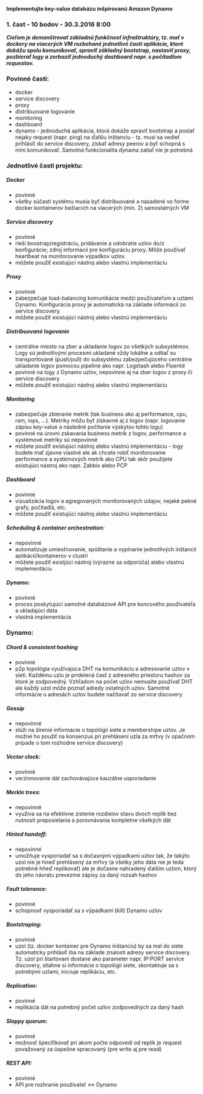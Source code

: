 **Implementujte key-value databázu inšpirovanú Amazon Dynamo**

### 1. čast - 10 bodov - 30.3.2016 8:00

***Cieľom je demonštrovať základnú funkčnosť infraštruktúry, tz. mať v dockery na viacerých VM rozbehané jednotlivé časti aplikácie, ktoré dokážu spolu komunikovať, spraviť základný bootstrap, nastaviť proxy, pozbierať logy a zorbaziť jednoduchý dashboard napr. s počítadlom requestov.***

### Povinné časti:
* docker
* service discovery
* proxy
* distribuované logovanie
* monitoring
* dashboard
* dynamo - jednoduchá aplikácia, ktorá dokáže spraviť bootstrap a poslať nejaky request (napr. ping) na ďalšiu inštanciu - tz. musí sa vedieť prihlásiť do service discovery, získať adresy peerov a byť schopná s nimi komunikovať. Samotná funkcionalita dynama zatiaľ nie je potrebná

### Jednotlivé časti projektu:

##### Docker 
- povinné
- všetky súčasti systému musia byť distribuované a nasadené vo forme docker kontainerov bežiacich na viacerých (min. 2) samostatných VM

##### Service discovery
- povinné
- rieši boostrap/registráciu, pridávanie a odobratie uzlov do/z konfigurácie; zdroj informacií pre konfiguráciu proxy. Môže používať heartbeat na monitorovanie výpadkov uzlov.
- môžete použiť existujúci nástroj alebo vlastnú implementáciu

##### Proxy
- povinné
- zabezpečuje load-balancing komunikácie medzi používateľom a uzlami Dynamo. Konfigurácia proxy je automatická na základe informácií zo service discovery.
- môžete použiť existujúci nástroj alebo vlastnú implementáciu

##### Distribuované logovanie
- centrálne miesto na zber a ukladanie logov zo všetkých subsystémov. Logy sú jednotlivými procesmi ukladané vždy lokálne a odtiaľ su transportované (push/pull) do subsystému zabezpečujúceho centrálne ukladanie logov pomocou pipeline ako napr. Logstash alebo Fluentd
- povinné na logy z Dynamo uzlov, nepovinne aj na zber logov z proxy či service discovery
- môžete použiť existujúci nástroj alebo vlastnú implementáciu

##### Monitoring
- zabezpečuje zbieranie metrík (tak business ako aj performance, cpu, ram, iops, ...). Metriky môžu byť získavné aj z logov (napr. logovanie zápisu key-value a následné počítanie výskytov tohto logu)
- povinné na úrovni zskavania business metrík z logov, performance a systémové metriky sú nepovinné
- môžete použiť existujúci nástroj alebo vlastnú implementáciu - logy budete mať zjavne vlastné ale ak chcete robiť monitorovanie performance a systémových metrík ako CPU tak skôr použijete existujúci nástroj ako napr. Zabbix alebo PCP

##### Dashboard
- povinné
- vizualizácia logov a agregovaných monitorovaných údajov, nejaké pekné grafy, počítadlá, etc.
- môžete použiť existujúci nástroj alebo vlastnú implementáciu

##### Scheduling & container orchestration:
- nepovinné
- automatizuje umiesťnovanie, spúštanie a vypínanie jednotlivých inštancií aplikácií/kontainerov v clustri
- môžete použiť existjúci nástroj (výrazne sa odporúča) alebo vlastnú implementáciu

##### Dynamo:
- povinné
- proces poskytujúci samotné databázové API pre koncového používateľa a ukladajúci dáta
- vlastná implementácia

### Dynamo:

##### Chord & consistent hashing
- povinné
- p2p topológia využívajúca DHT na komunikáciu a adresovanie uzlov v sieti. Každému uzlu je pridelená časť z adresného priestoru hashov za ktoré je zodpovedný. Vzhľadom na počet uzlov nemusíte používať DHT ale každý uzol môže poznať adredy ostatných uzlov. Samotné informácie o adresách uzlov budete načítavať zo service discovery
        
##### Gossip
- nepovinné
- slúži na šírenie informácie o topológii siete a membershipe uzlov. Je možné ho použiť na konsenzus pri prehlásení uzla za mŕtvy (v opačnom prípade o tom rozhodne service discovery)

##### Vector clock:
- povinné
- verzionovanie dát zachovávajúce kauzálne usporiadanie

##### Merkle trees:
- nepovinné
- využíva sa na efektívne zistenie rozdielov stavu dvoch replík bez nutnosti preposielania a porovnávania kompletne všetkých dát

##### Hinted handoff:
- nepovinné
- umožňuje vysporiadať sa s dočasnými výpadkami uzlov tak, že takýto uzol nie je hneď prehlásený za mŕtvy (a všetky jeho dáta nie je teda potrebné hňeď replikovať) ale je dočasne nahradený ďalším uzlom, ktorý do jeho návratu prevezme zápisy za daný rozsah hashov

##### Fault tolerance:
- povinné
- schopnosť vysporiadať sa s výpadkami (kill) Dynamo uzlov

##### Bootstraping:
- povinné
- uzol (tz. docker kontainer pre Dynamo inštanciu) by sa mal do siete automaticky prihlásiť iba na základe znalosti adresy service discovery. Tz. uzol pri štartovaní dostane ako parameter napr. IP:PORT service discovery, stiahne si informácie o topológii siete, skontaktuje sa s potrebými uzlami, iniciuje replikáciu, etc.

##### Replication:
- povinné
- replikácia dát na potrebný počet uzlov zodpovedných za daný hash

##### Sloppy quorum:
- povinné
- možnosť špecifikovať pri akom počte odpovedí od replík je request považovaný za úspešne spracovaný (pre write aj pre read)

##### REST API:
- povinné
- API pre rozhranie používateľ <-> Dynamo
